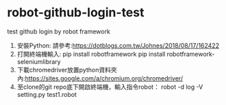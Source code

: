 # robot-github-login-test
test github login by robot framework

1. 安裝Python:
請參考:https://dotblogs.com.tw/Johnes/2018/08/17/162422
3. 打開終端機輸入:
pip install robotframework
pip install robotframework-seleniumlibrary
4. 下載chromedriver放置python資料夾內:https://sites.google.com/a/chromium.org/chromedriver/
5. 至clone的git repo底下開啟終端機，輸入指令robot：
robot -d log -V setting.py  test1.robot